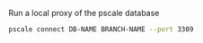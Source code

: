 Run a local proxy of the pscale database

```bash
pscale connect DB-NAME BRANCH-NAME --port 3309
```
